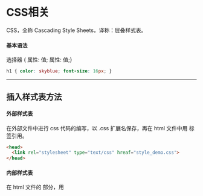 # CSS相关
CSS，全称 Cascading Style Sheets，译称：层叠样式表。
#### 基本语法
选择器 { 属性: 值; 属性: 值;}
```css
h1 { color: skyblue; font-size: 16px; }
```

---
## 插入样式表方法
#### 外部样式表
在外部文件中进行 css 代码的编写，以 .css 扩展名保存，再在 html 文件中用 <link> 标签引用。
```html
<head>
  <link rel="stylesheet" type="text/css" hreaf="style_demo.css">
</head>
```
#### 内部样式表
在 html 文件的 <head> 部分，用 <style> 标签中编写 css 代码。
```html
<head>
  <style>
    ...css代码
  </style>
</head>
```
#### 内联样式
在相关标签内的 style 属性中，编写 css 代码。
```html
<h1 style="...css代码">内容</h1>
```
#### 三种方式的样式优先级
内联样式 > 内部样式 > 外部样式
---
···
